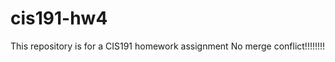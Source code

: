 cis191-hw4
==========
This repository is for a CIS191 homework assignment
No merge conflict!!!!!!!!

